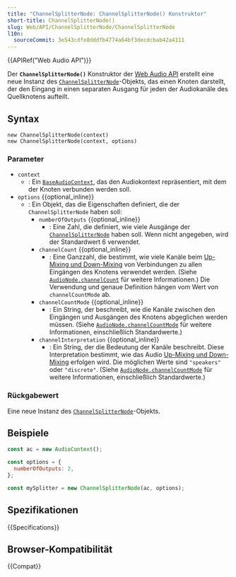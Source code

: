 ```yaml
---
title: "ChannelSplitterNode: ChannelSplitterNode() Konstruktor"
short-title: ChannelSplitterNode()
slug: Web/API/ChannelSplitterNode/ChannelSplitterNode
l10n:
  sourceCommit: 3e543cdfe8dddfb4774a64bf3decdcbab42a4111
---
```


{{APIRef("Web Audio API")}}

Der **`ChannelSplitterNode()`** Konstruktor der [Web Audio API](/de/docs/Web/API/Web_Audio_API) erstellt eine neue Instanz des [`ChannelSplitterNode`](/de/docs/Web/API/ChannelSplitterNode)-Objekts, das einen Knoten darstellt, der den Eingang in einen separaten Ausgang für jeden der Audiokanäle des Quellknotens aufteilt.

## Syntax

```js-nolint
new ChannelSplitterNode(context)
new ChannelSplitterNode(context, options)
```

### Parameter

- `context`
  - : Ein [`BaseAudioContext`](/de/docs/Web/API/BaseAudioContext), das den Audiokontext repräsentiert, mit dem der Knoten verbunden werden soll.
- `options` {{optional_inline}}
  - : Ein Objekt, das die Eigenschaften definiert, die der `ChannelSplitterNode` haben soll:
    - `numberOfOutputs` {{optional_inline}}
      - : Eine Zahl, die definiert, wie viele Ausgänge der [`ChannelSplitterNode`](/de/docs/Web/API/ChannelSplitterNode) haben soll. Wenn nicht angegeben, wird der Standardwert 6 verwendet.
    - `channelCount` {{optional_inline}}
      - : Eine Ganzzahl, die bestimmt, wie viele Kanäle beim [Up-Mixing und Down-Mixing](/de/docs/Web/API/Web_Audio_API/Basic_concepts_behind_Web_Audio_API#up-mixing_and_down-mixing) von Verbindungen zu allen Eingängen des Knotens verwendet werden.
        (Siehe [`AudioNode.channelCount`](/de/docs/Web/API/AudioNode/channelCount) für weitere Informationen.)
        Die Verwendung und genaue Definition hängen vom Wert von `channelCountMode` ab.
    - `channelCountMode` {{optional_inline}}
      - : Ein String, der beschreibt, wie die Kanäle zwischen den Eingängen und Ausgängen des Knotens abgeglichen werden müssen.
        (Siehe [`AudioNode.channelCountMode`](/de/docs/Web/API/AudioNode/channelCountMode) für weitere Informationen, einschließlich Standardwerte.)
    - `channelInterpretation` {{optional_inline}}
      - : Ein String, der die Bedeutung der Kanäle beschreibt.
        Diese Interpretation bestimmt, wie das Audio [Up-Mixing und Down-Mixing](/de/docs/Web/API/Web_Audio_API/Basic_concepts_behind_Web_Audio_API#up-mixing_and_down-mixing) erfolgen wird.
        Die möglichen Werte sind `"speakers"` oder `"discrete"`.
        (Siehe [`AudioNode.channelCountMode`](/de/docs/Web/API/AudioNode/channelCountMode) für weitere Informationen, einschließlich Standardwerte.)

### Rückgabewert

Eine neue Instanz des [`ChannelSplitterNode`](/de/docs/Web/API/ChannelSplitterNode)-Objekts.

## Beispiele

```js
const ac = new AudioContext();

const options = {
  numberOfOutputs: 2,
};

const mySplitter = new ChannelSplitterNode(ac, options);
```

## Spezifikationen

{{Specifications}}

## Browser-Kompatibilität

{{Compat}}
